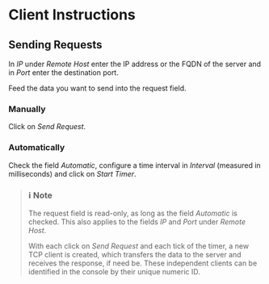 # Client Instructions

## Sending Requests

In *IP* under *Remote Host* enter the IP address or the FQDN of the server and in *Port* enter the destination port.

Feed the data you want to send into the request field.

### Manually

Click on *Send Request*.

### Automatically

Check the field *Automatic*, configure a time interval in *Interval* (measured in milliseconds) and click on *Start Timer*.

>### :information_source: Note
>
>The request field is read-only, as long as the field *Automatic* is checked. This also applies to the fields *IP* and *Port* under *Remote Host*.
>
>With each click on *Send Request* and each tick of the timer, a new TCP client is created, which transfers the data to the server and receives the response, if need be. These independent clients can be identified in the console by their unique numeric ID.
